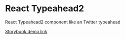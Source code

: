 # React Typeahead2

React Typeahead2 component like an Twitter typeahead

[Storybook demo link](https://cyberlight.github.io/react-typeahead2/)

